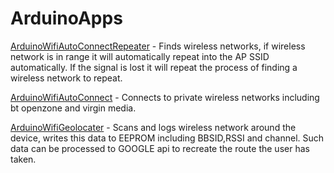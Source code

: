 # ArduinoApps

[ArduinoWifiAutoConnectRepeater](ArduinoWifiAutoConnectRepeater) - Finds wireless networks, if wireless network is in range it will automatically repeat into the AP SSID automatically. If the signal is lost it will repeat the process of finding a wireless network to repeat.

[ArduinoWifiAutoConnect](ArduinoWifiAutoConnect) - Connects to private wireless networks including bt openzone and virgin media.

[ArduinoWifiGeolocater](ArduinoWifiGeolocater) - Scans and logs wireless network around the device, writes this data to EEPROM including BBSID,RSSI and channel. Such data can be processed to GOOGLE api to recreate the route the user has taken.
